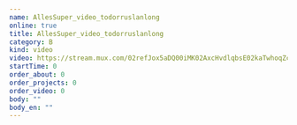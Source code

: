 ```yaml
---
name: AllesSuper_video_todorruslanlong
online: true
title: AllesSuper_video_todorruslanlong
category: B
kind: video
video: https://stream.mux.com/02refJox5aDQ00iMK02AxcHvdlqbsE02kaTwhoqZc6ztbAA.m3u8
startTime: 0
order_about: 0
order_projects: 0
order_video: 0
body: ""
body_en: ""
---
```


